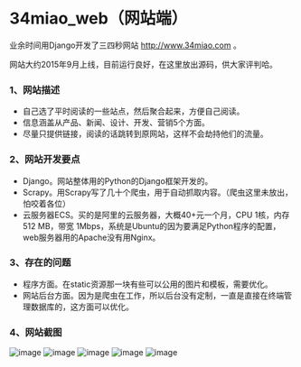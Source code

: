 # 34miao_web（网站端）
业余时间用Django开发了三四秒网站 http://www.34miao.com 。

网站大约2015年9月上线，目前运行良好，在这里放出源码，供大家评判哈。

### 1、网站描述
* 自己选了平时阅读的一些站点，然后聚合起来，方便自己阅读。
* 信息涵盖从产品、新闻、设计、开发、营销5个方面。
* 尽量只提供链接，阅读的话跳转到原网站，这样不会劫持他们的流量。

### 2、网站开发要点
* Django。网站整体用的Python的Django框架开发的。
* Scrapy。用Scrapy写了几十个爬虫，用于自动抓取内容。（爬虫这里未放出，怕咬着各位）
* 云服务器ECS。买的是阿里的云服务器，大概40+元一个月，CPU 1核，内存 512 MB，带宽 1Mbps，系统是Ubuntu的因为要满足Python程序的配置，web服务器用的Apache没有用Nginx。

### 3、存在的问题
* 程序方面。在static资源那一块有些可以公用的图片和模板，需要优化。
* 网站后台方面。因为是爬虫在工作，所以后台没有定制，一直是直接在终端管理数据库的，这方面可以优化。

### 4、网站截图
![image](https://github.com/wsb200514/34miao/blob/master/web_1.png)
![image](https://github.com/wsb200514/34miao/blob/master/web_2.png)
![image](https://github.com/wsb200514/34miao/blob/master/web_3.png)
![image](https://github.com/wsb200514/34miao/blob/master/web_4.png)
![image](https://github.com/wsb200514/34miao/blob/master/web_5.png)
